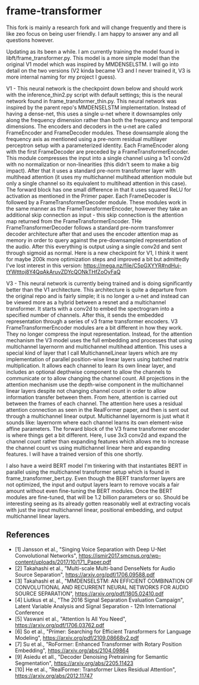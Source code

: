 # frame-transformer

This fork is mainly a research fork and will change frequently and there is like zeo focus on being user friendly. I am happy to answer any and all questions however.

Updating as its been a while. I am currently training the model found in libft/frame_transformer.py. This model is a more simple model than the original V1 model which was inspired by MMDENSELSTM. I will go into detail on the two versions (V2 kinda became V3 and I never trained it, V3 is more internal naming for my project I guess).

V1 - This neural network is the checkpoint down below and should work with the inference_thin2.py script with default settings; this is the neural network found in frame_transformer_thin.py. This neural network was inspired by the parent repo's MMDENSELSTM implementation. Instead of having a dense-net, this uses a single u-net where it downsamples only along the frequency dimension rather than both the frequency and temporal dimensions. The encoders and decoders in the u-net are called FrameEncoder and FrameDecoder modules. These downsample along the frequency axis as mentioned using a pre-norm residual multilayer perceptron setup with a parameterized identity. Each FrameEncoder along with the first FrameDecoder are preceded by a FrameTransformerEncoder. This module compresses the input into a single channel using a 1x1 conv2d with no normalization or non-linearities (this didn't seem to make a big impact). After that it uses a standard pre-norm transformer layer with multihead attention (it uses my multichannel multihead attention module but only a single channel so its equivalent to multihead attention in this case). The forward block has one small difference in that it uses squared ReLU for activation as mentioned in the Primer paper. Each FrameDecoder is followed by a FrameTransformerDecoder module. These modules work in the same manner as the FrameTransformerEncoder, however they take an additional skip connection as input - this skip connection is the attention map returned from the FrameTransformerEncoder. THe FrameTransformerDecoder follows a standard pre-norm transfomrer decoder architecture after that and uses the encoder attention map as memory in order to query against the pre-downsampled representation of the audio. After this everything is output using a single conv2d and sent through sigmoid as normal. Here is a new checkpoint for V1, I think it went for maybe 200k more optimization steps and improved a bit but admittedly I've lost interest in this version: https://mega.nz/file/C5pGXYYR#ndHuj-tYWtttoj8Y4QqAkAruvZDYcQONkTHfZoOyFaQ

V3 - This neural network is currently being trained and is doing significantly better than the V1 architecture. This architecture is quite a departure from the original repo and is fairly simple; it is no longer a u-net and instead can be viewed more as a hybrid between a resnet and a multichannel transformer. It starts with a conv2d to embed the spectrogram into a specified number of channels. After this, it sends the embedded representation through a series of v3 frame transformer encoders. V3 FrameTransformerEncoder modules are a bit different in how they work. They no longer compress the input representation. Instead, for the attention mechanism the V3 model uses the full embedding and processes that using multichannel layernorm and multichannel multihead attention. This uses a special kind of layer that I call MultichannelLinear layers which are my implementation of parallel position-wise linear layers using batched matrix multiplication. It allows each channel to learn its own linear layer, and includes an optional depthwise component to allow the channels to communicate or to allow changing the channel count. All projections in the attention mechanism use the depth-wise component in the multichannel linear layers despite not changing channel count in order to allow information transfer between them. From here, attention is carried out between the frames of each channel. The attention here uses a residual attention connection as seen in the RealFormer paper, and then is sent out through a multichannel linear output. Multichannel layernorm is just what it sounds like: layernorm where each channel learns its own element-wise affine parameters. The forward block of the V3 frame transformer encoder is where things get a bit different. Here, I use 3x3 conv2d and expand the channel count rather than expanding features which allows me to increase the channel count vs using multichannel linear here and expanding features. I will have a trained version of this one shortly.

I also have a weird BERT model I'm tinkering with that instantiates BERT in parallel using the multichannel transformer setup which is found in frame_transformer_bert.py. Even though the BERT transformer layers are not optimized, the input and output layers learn to remove vocals a fair amount without even fine-tuning the BERT modules. Once the BERT modules are fine-tuned, that will be 1.2 billion parameters or so. Should be interesting seeing as its already gotten reasonably well at extracting vocals with just the input multichannel linear, positional embedding, and output multichannel linear layers.

## References
- [1] Jansson et al., "Singing Voice Separation with Deep U-Net Convolutional Networks", https://ismir2017.smcnus.org/wp-content/uploads/2017/10/171_Paper.pdf
- [2] Takahashi et al., "Multi-scale Multi-band DenseNets for Audio Source Separation", https://arxiv.org/pdf/1706.09588.pdf
- [3] Takahashi et al., "MMDENSELSTM: AN EFFICIENT COMBINATION OF CONVOLUTIONAL AND RECURRENT NEURAL NETWORKS FOR AUDIO SOURCE SEPARATION", https://arxiv.org/pdf/1805.02410.pdf
- [4] Liutkus et al., "The 2016 Signal Separation Evaluation Campaign", Latent Variable Analysis and Signal Separation - 12th International Conference
- [5] Vaswani et al., "Attention Is All You Need", https://arxiv.org/pdf/1706.03762.pdf
- [6] So et al., "Primer: Searching for Efficient Transformers for Language Modeling", https://arxiv.org/pdf/2109.08668v2.pdf
- [7] Su et al., "RoFormer: Enhanced Transformer with Rotary Position Embedding", https://arxiv.org/abs/2104.09864
- [9] Asiedu et all., "Decoder Denoising Pretraining for Semantic Segmentation", https://arxiv.org/abs/2205.11423
- [10] He et al., "RealFormer: Transformer Likes Residual Attention", https://arxiv.org/abs/2012.11747
